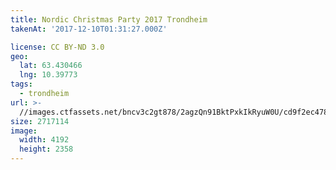 ```yaml
---
title: Nordic Christmas Party 2017 Trondheim
takenAt: '2017-12-10T01:31:27.000Z'

license: CC BY-ND 3.0
geo:
  lat: 63.430466
  lng: 10.39773
tags:
  - trondheim
url: >-
  //images.ctfassets.net/bncv3c2gt878/2agzQn91BktPxkIkRyuW0U/cd9f2ec478c68d5ed202b46bef4e7e36/nordic-christmas-party-2017-trondheim_38075018505_o
size: 2717114
image:
  width: 4192
  height: 2358
---
```

